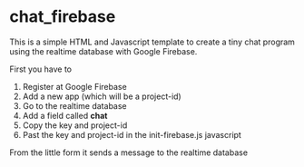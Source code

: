 # chat_firebase

This is a simple HTML and Javascript template to create a tiny chat program using the realtime database with Google Firebase.

First you have to 
1. Register at Google Firebase
2. Add a new app (which will be a project-id)
3. Go to the realtime database
4. Add a field called <b>chat</b> 
6. Copy the key and project-id
7. Past the key and project-id in the init-firebase.js javascript

From the little form it sends a message to the realtime database 
